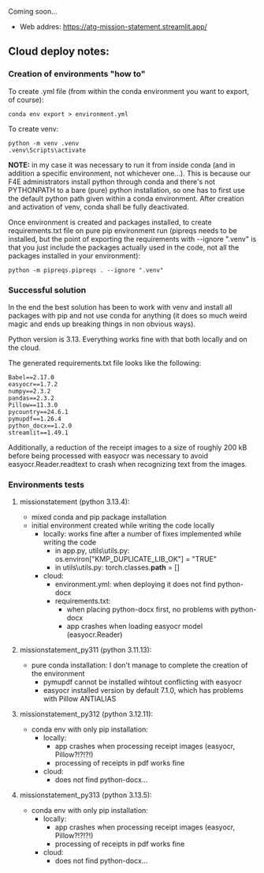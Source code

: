 Coming soon...

* Web addres: https://atg-mission-statement.streamlit.app/



## Cloud deploy notes:

### Creation of environments "how to"
To create .yml file (from within the conda environment you want to export, of course): 
```
conda env export > environment.yml
```

To create venv:
```
python -m venv .venv
.venv\Scripts\activate
```

**NOTE:** in my case it was necessary to run it from inside conda (and in addition a specific environment, not whichever one...). This is because our F4E administrators install python through conda and there's not PYTHONPATH to a bare (pure) python installation, so one has to first use the default python path given within a conda environment. After creation and activation of venv, conda shall be fully deactivated.

Once environment is created and packages installed, to create requirements.txt file on pure pip environment run (pipreqs needs to be installed, but the point of exporting the requirements with --ignore ".venv" is that you just include the packages actually used in the code, not all the packages installed in your environment):
```
python -m pipreqs.pipreqs . --ignore ".venv"
```

### Successful solution

In the end the best solution has been to work with venv and install all packages with pip and not use conda for anything (it does so much weird magic and ends up breaking things in non obvious ways).

Python version is 3.13. Everything works fine with that both locally and on the cloud.

The generated requirements.txt file looks like the following:

```
Babel==2.17.0
easyocr==1.7.2
numpy==2.3.2
pandas==2.3.2
Pillow==11.3.0
pycountry==24.6.1
pymupdf==1.26.4
python_docx==1.2.0
streamlit==1.49.1
```

Additionally, a reduction of the receipt images to a size of roughly 200 kB before being processed with easyocr was necessary to avoid easyocr.Reader.readtext to crash when recognizing text from the images.

### Environments tests

1) missionstatement (python 3.13.4):
    * mixed conda and pip package installation 
    * initial environment created while writing the code locally
        * locally: works fine after a number of fixes implemented while writing the code
            - in app.py, utils\utils.py: os.environ["KMP_DUPLICATE_LIB_OK"] = "TRUE"
            - in utils\utils.py: torch.classes.__path__ = []
        * cloud:
            - environment.yml: when deploying it does not find python-docx
            - requirements.txt: 
                - when placing python-docx first, no problems with python-docx
                - app crashes when loading easyocr model (easyocr.Reader)

2) missionstatement_py311 (python 3.11.13): 
    * pure conda installation: I don't manage to complete the creation of the environment
        * pymupdf cannot be installed wihtout conflicting with easyocr
        * easyocr installed version by default 7.1.0, which has problems with Pillow ANTIALIAS

3) missionstatement_py312 (python 3.12.11):
    * conda env with only pip installation:
        * locally:
            - app crashes when processing receipt images (easyocr, Pillow?!?!?!)
            - processing of receipts in pdf works fine
        * cloud:
            - does not find python-docx...

4) missionstatement_py313 (python 3.13.5):
    * conda env with only pip installation:
        * locally:
            - app crashes when processing receipt images (easyocr, Pillow?!?!?!)
            - processing of receipts in pdf works fine
        * cloud:
            - does not find python-docx...

